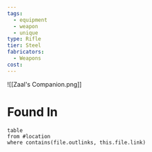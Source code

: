 ```yaml
---
tags:
  - equipment
  - weapon
  - unique
type: Rifle
tier: Steel
fabricators:
  - Weapons
cost:
---
```

![[Zaal's Companion.png]]
# Found In
```dataview
table
from #location 
where contains(file.outlinks, this.file.link)
```
